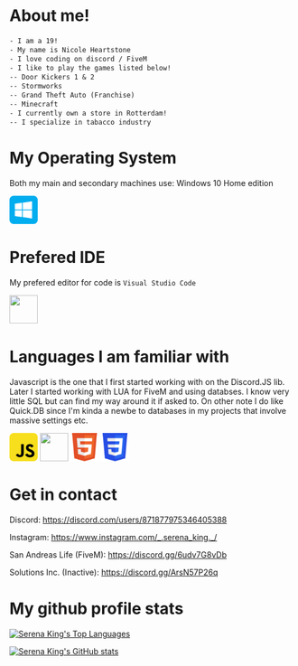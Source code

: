 <!-- Main About Me -->
# About me!
```
- I am a 19! 
- My name is Nicole Heartstone
- I love coding on discord / FiveM
- I like to play the games listed below!
-- Door Kickers 1 & 2
-- Stormworks
-- Grand Theft Auto (Franchise)
-- Minecraft
- I currently own a store in Rotterdam!
-- I specialize in tabacco industry
```
<!-- Main About Me -->

<!-- Last Gaming Videos -->
<!-- # Latest Video's -->
<!-- Last Gaming Videos -->

<!-- Languages / Tools -->
# My Operating System
Both my main and secondary machines use:
Windows 10 Home edition

<img src="https://github.com/edent/SuperTinyIcons/blob/master/images/svg/windows.svg" width=50 height=50>

# Prefered IDE
My prefered editor for code is `Visual Studio Code`

<img src="https://upload.wikimedia.org/wikipedia/commons/9/9a/Visual_Studio_Code_1.35_icon.svg" width=50 height=50>

# Languages I am familiar with

Javascript is the one that I first started working with on the Discord.JS lib. Later I started working with LUA for FiveM and using databses. I know very little SQL but can find my way around it if asked to. On other note I do like Quick.DB since I'm kinda a newbe to databases in my projects that involve massive settings etc.

<img src="https://github.com/edent/SuperTinyIcons/blob/master/images/svg/javascript.svg" width=50 height=50> <img src="https://upload.wikimedia.org/wikipedia/commons/c/cf/Lua-Logo.svg" width=50 height=50> <img src="https://github.com/edent/SuperTinyIcons/blob/master/images/svg/html5.svg" width=50 height=50> <img src="https://github.com/edent/SuperTinyIcons/blob/master/images/svg/css3.svg" width=50 height=50>
<!-- Languages / Tools -->

<!-- Contact Me -->
# Get in contact
Discord: https://discord.com/users/871877975346405388

Instagram: https://www.instagram.com/_.serena_king._/



San Andreas Life (FiveM): https://discord.gg/6udv7G8vDb

Solutions Inc. (Inactive): https://discord.gg/ArsN57P26q

<!-- Contact Me -->

<!-- Latest Stats -->
# My github profile stats
[![Serena King's Top Languages](https://github-readme-stats.vercel.app/api/top-langs/?username=SerenaKing&layout=compact&theme=github_dark)](https://github.com/anuraghazra/github-readme-stats)

[![Serena King's GitHub stats](https://github-readme-stats.vercel.app/api?username=SerenaKing&theme=github_dark)](https://github.com/anuraghazra/github-readme-stats)
